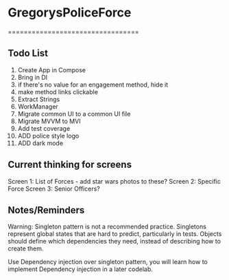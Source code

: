 # GregorysPoliceForce
=================================

Todo List
---------------
1. Create App in Compose
3. Bring in DI
4. if there's no value for an engagement method, hide it
5. make method links clickable
6. Extract Strings
7. WorkManager
8. Migrate common UI to a common UI file
9. Migrate MVVM to MVI
10. Add test coverage
11. ADD police style logo
12. ADD dark mode

Current thinking for screens
--------------
Screen 1: List of Forces  - add star wars photos to these?
Screen 2: Specific Force
Screen 3: Senior Officers?

Notes/Reminders
---------------
Warning: Singleton pattern is not a recommended practice. Singletons represent global states that are hard to predict, particularly in tests. Objects should define which dependencies they need, instead of describing how to create them.

Use Dependency injection over singleton pattern, you will learn how to implement Dependency injection in a later codelab.
